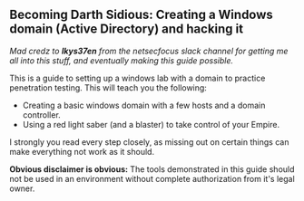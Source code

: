 ## Becoming Darth Sidious: Creating a Windows domain (Active Directory) and hacking it

_Mad credz to **lkys37en** from the netsecfocus slack channel for getting me all into this stuff, and eventually making this guide possible._

This is a guide to setting up a windows lab with a domain to practice penetration testing. This will teach you the following:

- Creating a basic windows domain with a few hosts and a domain controller.
- Using a red light saber (and a blaster) to take control of your Empire.


I strongly you read every step closely, as missing out on certain things can make everything not work as it should.

**Obvious disclaimer is obvious:** The tools demonstrated in this guide should not be used in an environment without complete authorization from it's legal owner.